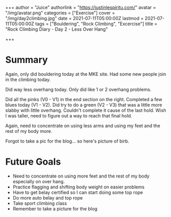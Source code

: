 +++
author = "Juice"
authorlink = "https://justinlespiritu.com/"
avatar = "/img/avatar.png"
categories = ["Exercise"]
cover = "/img/day2climbing.jpg"
date = 2021-07-11T05:00:00Z
lastmod = 2021-07-11T05:00:00Z
tags = ["Bouldering", "Rock Climbing", "Excercise"]
title = "Rock Climbing Diary - Day 2 - Less Over Hang"

+++
# Summary

Again, only did bouldering today at the MKE site.  Had some new people join in the climbing today.

Did way less overhang today.  Only did like 1 or 2 overhang problems.

Did all the pinks (V0 - V1) in the end section on the right.  Completed a few blues today (V1 - V2).  Did try to do a green (V2 - V3) that was a little more slabby with little overhang.  Couldn't complete it cause of the last hold.  Wish I was taller, need to figure out a way to reach that final hold.

Again, need to concentrate on using less arms and using my feet and the rest of my body more.

Forgot to take a pic for the blog... so here's picture of birb.

# Future Goals

* Need to concentrate on using more feet and the rest of my body especially on over hang.
* Practice flagging and shifting body weight on easier problems
* Have to get belay certified so I can start doing some top rope
* Do more auto belay and top rope
* Take sport climbing class
* Remember to take a picture for the blog